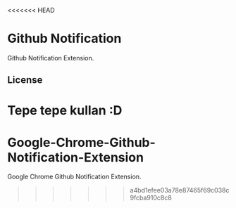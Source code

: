 <<<<<<< HEAD
# Github Notification

Github Notification Extension.

## License

Tepe tepe kullan :D
=======
# Google-Chrome-Github-Notification-Extension
Google Chrome Github Notification Extension.
>>>>>>> a4bd1efee03a78e87465f69c038c9fcba910c8c8
